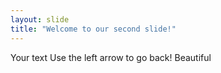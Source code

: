 ```yaml
---
layout: slide
title: "Welcome to our second slide!"
---
```

Your text
Use the left arrow to go back!
Beautiful
